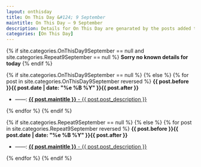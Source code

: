 ```yaml
---
layout: onthisday
title: On This Day &#124; 9 September
maintitle: On This Day — 9 September
description: Details for On This Day are genarated by the posts added to the website so the content is subject to changes/updates over time.
categories: [On This Day]
---
```


{% if site.categories.OnThisDay9September == null and site.categories.Repeat9September == null %}
<strong>Sorry no known details for today</strong>
{% endif %}

{% if site.categories.OnThisDay9September == null %}
{% else %}
{% for post in site.categories.OnThisDay9September reversed %}
<strong>{{ post.before }}{{ post.date | date: "%e %B %Y" }}{{ post.after }}</strong>
<ul>
<li> ——: <a class="{{ post.class }}" href="{{ post.url }}"><strong>{{ post.maintitle }}</strong> - {{ post.post_description }}</a></li>
</ul>
{% endfor %}
{% endif %}

{% if site.categories.Repeat9September == null %}
{% else %}
{% for post in site.categories.Repeat9September reversed %}
<strong>{{ post.before }}{{ post.date | date: "%e %B %Y" }}{{ post.after }}</strong>
<ul>
<li> ——: <a class="{{ post.class }}" href="{{ post.url }}"><strong>{{ post.maintitle }}</strong> - {{ post.post_description }}</a></li>
</ul>
{% endfor %}
{% endif %}
